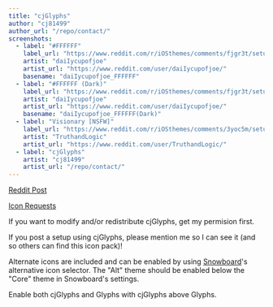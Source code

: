 ```yaml
---
title: "cjGlyphs"
author: "cj81499"
author_url: "/repo/contact/"
screenshots:
  - label: "#FFFFFF"
    label_url: "https://www.reddit.com/r/iOSthemes/comments/fjgr3t/setup_ffffff_11_pro_133/fkpcs17/?context=3"
    artist: "daiIycupofjoe"
    artist_url: "https://www.reddit.com/user/daiIycupofjoe/"
    basename: "daiIycupofjoe_FFFFFF"
  - label: "#FFFFFF (Dark)"
    label_url: "https://www.reddit.com/r/iOSthemes/comments/fjgr3t/setup_ffffff_11_pro_133/fkpcs17/?context=3"
    artist: "daiIycupofjoe"
    artist_url: "https://www.reddit.com/user/daiIycupofjoe/"
    basename: "daiIycupofjoe_FFFFFF(Dark)"
  - label: "Visionary [NSFW]"
    label_url: "https://www.reddit.com/r/iOSthemes/comments/3yoc5m/setup_visionary_nsfw/"
    artist: "TruthandLogic"
    artist_url: "https://www.reddit.com/user/TruthandLogic/"
  - label: "cjGlyphs"
    artist: "cj81499"
    artist_url: "/repo/contact/"
---
```


[Reddit Post](https://www.reddit.com/r/iOSthemes/comments/2r45jz/custom_glyphsgotham_icons)

[Icon Requests](https://docs.google.com/document/d/1J-kl6YXp7kNIt1NaXjKfahUIaFV-T-N2SPfaSK5m4Ns)

If you want to modify and/or redistribute cjGlyphs, get my permision first.

If you post a setup using cjGlyphs, please mention me so I can see it (and so others can find this icon pack)!

Alternate icons are included and can be enabled by using [Snowboard](https://repo.packix.com/package/com.spark.snowboard/)'s alternative icon selector. The "Alt" theme should be enabled below the "Core" theme in Snowboard's settings.

Enable both cjGlyphs and Glyphs with cjGlyphs above Glyphs.
